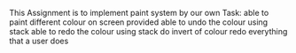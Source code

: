 This Assignment is to implement paint system by our own
Task: able to paint different colour on screen provided
      able to undo the colour using stack
      able to redo the colour using stack
      do invert of colour
      redo everything that a user does
